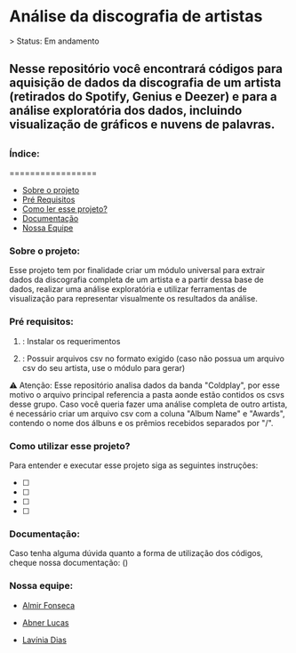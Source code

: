 <h1>Análise da discografia de artistas</h1>
> Status: Em andamento

<h2>Nesse repositório você encontrará códigos para aquisição de dados da discografia de um artista (retirados do Spotify, Genius e Deezer) e para a análise exploratória dos dados, incluindo visualização de gráficos e nuvens de palavras. <h2>

<h3>Índice:</h3>
=================

   * [Sobre o projeto](#sobre)
   * [Pré Requisitos](#pre-requisitos)
   * [Como ler esse projeto?](#como-ler)
   * [Documentação](#documentacao)
   * [Nossa Equipe](#equipe)


<h3 id=sobre>Sobre o projeto:</h3>

  Esse projeto tem por finalidade criar um módulo universal para extrair dados da discografia completa de um artista e a partir dessa base de dados, realizar uma análise exploratória e utilizar ferramentas de visualização para representar visualmente os resultados da análise.


<h3 id=pre-requisitos>Pré requisitos:</h3>

1. : Instalar os requerimentos

2. : Possuir arquivos csv no formato exigido (caso não possua um arquivo csv do seu artista, use o módulo para gerar)
  
⚠️ Atenção: Esse repositório analisa dados da banda "Coldplay", por esse motivo o arquivo principal referencia a pasta aonde estão contidos os csvs desse grupo. Caso você queria fazer uma análise completa de outro artista, é necessário criar um arquivo csv com a coluna "Album Name" e "Awards", contendo o nome dos álbuns e os prêmios recebidos separados por "/".


<h3 id=como-ler>Como utilizar esse projeto?</h3>
Para entender e executar esse projeto siga as seguintes instruções:
  
  
- [ ] 
- [ ] 
- [ ] 
- [ ] 

  
<h3 id=documentacao>Documentação:</h3>
  Caso tenha alguma dúvida quanto a forma de utilização dos códigos, cheque nossa documentação:
  ()

  
  <h3 id=equipe>Nossa equipe:</h3>
  
  * [Almir Fonseca](https://github.com/AlmirFonseca)
  
  * [Abner Lucas](https://github.com/AbPCV)
   
  * [Lavínia Dias](https://github.com/LaviniaSD)
  

